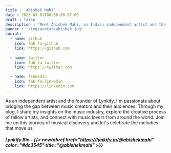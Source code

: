 ```yaml
---
title : 'Abishek Mahi'
date : 2023-01-01T08:00:00-07:00
draft : false
description : "Meet Abishek Mahi, an Indian independent artist and the founder of Lynkify, a platform dedicated to empowering music creators and connecting them with their fans. Through his blog, Abishek shares his insights on the music industry, explores the creative process of fellow artists, and celebrates the power of music."
banner : "/img/avatar/abishek.jpg"
social:
  - name: github
    icon: fab fa-github
    link: https://github.com
 
  - name: twitter
    icon: fab fa-twitter
    link: https://twitter.com

  - name: linkedin
    icon: fab fa-linkedin
    link: https://linkedin.com
---
```


As an independent artist and the founder of Lynkify, I'm passionate about bridging the gap between music creators and their audiences. Through my blog, I share my insights on the music industry, explore the creative process of fellow artists, and connect with music lovers from around the world. Join me on this journey of musical discovery and let's celebrate the melodies that move us.

##### Lynkify Bio - *{{< newtabref  href="https://lynkify.in/@abishekmahi" color="#dc3545" title="@abishekmahi" >}}*